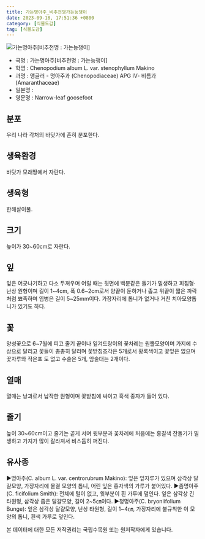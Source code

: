 ```yaml
---
title: 가는명아주_비추천명가는능쟁이
date: 2023-09-18, 17:51:36 +0800
category: [식물도감]
tag: [식물도감]
---
```




![가는명아주[비추천명 : 가는능쟁이]](http://www.nature.go.kr/fileUpload/plants/basic/Chenopodiaceae/Chenopodium/15502/1_th2.JPG)
- 국명 : 가는명아주[비추천명 : 가는능쟁이]
- 학명 : Chenopodium album L. var. stenophyllum Makino
- 과명 : 앵글러 - 명아주과 (Chenopodiaceae) APG Ⅳ- 비름과 (Amaranthaceae)
- 일본명 : 
- 영문명 : Narrow-leaf goosefoot


## 분포
우리 나라 각처의 바닷가에 흔히 분포한다.
## 생육환경
바닷가 모래땅에서 자란다.
## 생육형
한해살이풀.
## 크기
높이가 30~60cm로 자란다.
## 잎
잎은 어긋나기하고 다소 두꺼우며 어릴 때는 뒷면에 백분같은 돌기가 밀생하고 피침형·난상 원형이며 길이 1~4cm, 폭 0.6~2cm로서 양끝이 둔하거나 좁고 위끝이 짧은 까락처럼 뾰족하며 엽병은 길이 5~25mm이다. 가장자리에 톱니가 없거나 거친 치아모양톱니가 있기도 하다.
## 꽃
양성꽃으로 6~7월에 피고 줄기 끝이나 잎겨드랑이의 꽃차례는 원뿔모양이며 가지에 수상으로 달리고 꽃들이 총총히 달리며 꽃받침조각은 5개로서 황록색이고 꽃잎은 없으며 꽃자루와 작은포 도 없고 수술은 5개, 암술대는 2개이다.
## 열매
열매는 낭과로서 납작한 원형이며 꽃받침에 싸이고 흑색 종자가 들어 있다.
## 줄기
높이 30~60cm이고 줄기는 곧게 서며 윗부분과 꽃차례에 처음에는 홍갈색 잔돌기가 밀생하고 가지가 많이 갈라져서 비스듬히 퍼진다.
## 유사종
▶명아주(C. album L. var. centrorubrum Makino): 잎은 잎자루가 있으며 삼각상 달걀모양, 가장자리에 물결 모양의 톱니, 어린 잎은 홍자색의 가루가 붙어있다.▶좀명아주(C. ficifolium Smith): 전체에 털이 없고, 윗부분이 흰 가루에 덮인다. 잎은 삼각상 긴 타원형, 삼각상 좁은 달걀모양, 길이 2~5㎝이다. ▶청명아주(C. bryoniifolium Bunge): 잎은 삼각상 달걀모양, 난상 타원형, 길이 1~4㎝, 가장자리에 불규칙한 이 모양의 톱니, 흰색 가루로 덮인다.






본 데이터에 대한 모든 저작권리는 국립수목원 또는 원저작자에게 있습니다.
